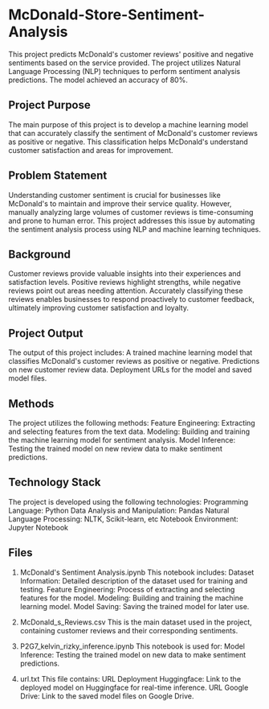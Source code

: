 # McDonald-Store-Sentiment-Analysis

This project predicts McDonald's customer reviews' positive and negative sentiments based on the service provided. The project utilizes Natural Language Processing (NLP) techniques to perform sentiment analysis predictions. The model achieved an accuracy of 80%.

## Project Purpose
The main purpose of this project is to develop a machine learning model that can accurately classify the sentiment of McDonald's customer reviews as positive or negative. This classification helps McDonald's understand customer satisfaction and areas for improvement.

## Problem Statement
Understanding customer sentiment is crucial for businesses like McDonald's to maintain and improve their service quality. However, manually analyzing large volumes of customer reviews is time-consuming and prone to human error. This project addresses this issue by automating the sentiment analysis process using NLP and machine learning techniques.

## Background
Customer reviews provide valuable insights into their experiences and satisfaction levels. Positive reviews highlight strengths, while negative reviews point out areas needing attention. Accurately classifying these reviews enables businesses to respond proactively to customer feedback, ultimately improving customer satisfaction and loyalty.

## Project Output
The output of this project includes:
A trained machine learning model that classifies McDonald's customer reviews as positive or negative.
Predictions on new customer review data.
Deployment URLs for the model and saved model files.

## Methods
The project utilizes the following methods:
Feature Engineering: Extracting and selecting features from the text data.
Modeling: Building and training the machine learning model for sentiment analysis.
Model Inference: Testing the trained model on new review data to make sentiment predictions.

## Technology Stack
The project is developed using the following technologies:
Programming Language: Python
Data Analysis and Manipulation: Pandas
Natural Language Processing: NLTK, Scikit-learn, etc
Notebook Environment: Jupyter Notebook

## Files

1. McDonald's Sentiment Analysis.ipynb
This notebook includes:
Dataset Information: Detailed description of the dataset used for training and testing.
Feature Engineering: Process of extracting and selecting features for the model.
Modeling: Building and training the machine learning model.
Model Saving: Saving the trained model for later use.

2. McDonald_s_Reviews.csv
This is the main dataset used in the project, containing customer reviews and their corresponding sentiments.

3. P2G7_kelvin_rizky_inference.ipynb
This notebook is used for:
Model Inference: Testing the trained model on new data to make sentiment predictions.

4. url.txt
This file contains:
URL Deployment Huggingface: Link to the deployed model on Huggingface for real-time inference.
URL Google Drive: Link to the saved model files on Google Drive.
